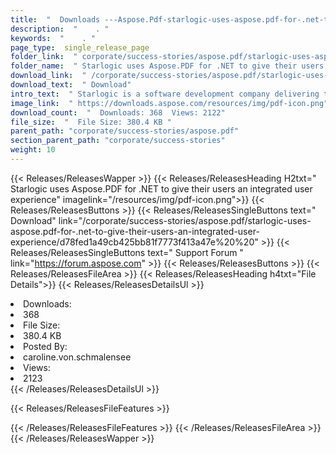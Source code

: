 ```yaml
---
title:  "  Downloads ---Aspose.Pdf-starlogic-uses-aspose.pdf-for-.net-to-give-their-users-an-integrated-user-experience . " 
description:  "    . " 
keywords:  "    . " 
page_type:  single_release_page
folder_link:  " corporate/success-stories/aspose.pdf/starlogic-uses-aspose.pdf-for-.net-to-give-their-users-an-integrated-user-experience/"
folder_name:  " Starlogic uses Aspose.PDF for .NET to give their users an integrated user experience"
download_link:  " /corporate/success-stories/aspose.pdf/starlogic-uses-aspose.pdf-for-.net-to-give-their-users-an-integrated-user-experience/d78fed1a49cb425bb81f7773f413a47e"
download_text:  " Download"
intro_text:  " Starlogic is a software development company delivering tailor-made software solu..."
image_link:  " https://downloads.aspose.com/resources/img/pdf-icon.png"
download_count:  "  Downloads: 368  Views: 2122"
file_size:  "  File Size: 380.4 KB "
parent_path: "corporate/success-stories/aspose.pdf"
section_parent_path: "corporate/success-stories"
weight: 10 
---
```


{{< Releases/ReleasesWapper >}}
  {{< Releases/ReleasesHeading H2txt=" Starlogic uses Aspose.PDF for .NET to give their users an integrated user experience" imagelink="/resources/img/pdf-icon.png">}}
  {{< Releases/ReleasesButtons >}}
    {{< Releases/ReleasesSingleButtons text=" Download" link="/corporate/success-stories/aspose.pdf/starlogic-uses-aspose.pdf-for-.net-to-give-their-users-an-integrated-user-experience/d78fed1a49cb425bb81f7773f413a47e%20%20" >}}
    {{< Releases/ReleasesSingleButtons text=" Support Forum " link="https://forum.aspose.com" >}}
  {{< Releases/ReleasesButtons >}}
  {{< Releases/ReleasesFileArea >}}
    {{< Releases/ReleasesHeading h4txt="File Details">}}
    {{< Releases/ReleasesDetailsUl >}}
             <li>Downloads:</li><li>368</li><li>File Size:</li><li>380.4 KB</li><li>Posted By:</li><li>caroline.von.schmalensee</li><li>Views:</li><li>2123</li>
    {{< /Releases/ReleasesDetailsUl >}}

  {{< Releases/ReleasesFileFeatures >}}
      
  {{< /Releases/ReleasesFileFeatures >}}
 {{< /Releases/ReleasesFileArea >}}
{{< /Releases/ReleasesWapper >}}


